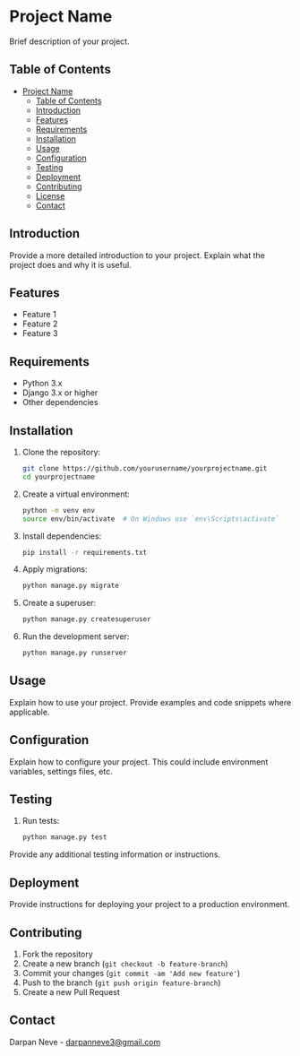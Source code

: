 # Project Name

Brief description of your project.

## Table of Contents

- [Project Name](#project-name)
  - [Table of Contents](#table-of-contents)
  - [Introduction](#introduction)
  - [Features](#features)
  - [Requirements](#requirements)
  - [Installation](#installation)
  - [Usage](#usage)
  - [Configuration](#configuration)
  - [Testing](#testing)
  - [Deployment](#deployment)
  - [Contributing](#contributing)
  - [License](#license)
  - [Contact](#contact)

## Introduction

Provide a more detailed introduction to your project. Explain what the project does and why it is useful.

## Features

- Feature 1
- Feature 2
- Feature 3

## Requirements

- Python 3.x
- Django 3.x or higher
- Other dependencies

## Installation

1. Clone the repository:
    ```sh
    git clone https://github.com/yourusername/yourprojectname.git
    cd yourprojectname
    ```

2. Create a virtual environment:
    ```sh
    python -m venv env
    source env/bin/activate  # On Windows use `env\Scripts\activate`
    ```

3. Install dependencies:
    ```sh
    pip install -r requirements.txt
    ```

4. Apply migrations:
    ```sh
    python manage.py migrate
    ```

5. Create a superuser:
    ```sh
    python manage.py createsuperuser
    ```

6. Run the development server:
    ```sh
    python manage.py runserver
    ```

## Usage

Explain how to use your project. Provide examples and code snippets where applicable.

## Configuration

Explain how to configure your project. This could include environment variables, settings files, etc.

## Testing

1. Run tests:
    ```sh
    python manage.py test
    ```

Provide any additional testing information or instructions.

## Deployment

Provide instructions for deploying your project to a production environment.

## Contributing

1. Fork the repository
2. Create a new branch (`git checkout -b feature-branch`)
3. Commit your changes (`git commit -am 'Add new feature'`)
4. Push to the branch (`git push origin feature-branch`)
5. Create a new Pull Request

## Contact

Darpan Neve - [darpanneve3@gmail.com](mailto:darpanneve3@gmail.com)


